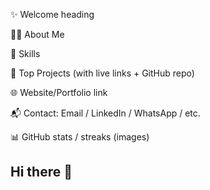 ✨ Welcome heading

🧑‍💼 About Me

💼 Skills

📂 Top Projects (with live links + GitHub repo)

🌐 Website/Portfolio link

📬 Contact: Email / LinkedIn / WhatsApp / etc.

📊 GitHub stats / streaks (images)

## Hi there 👋

<!--
**ideastextile/ideastextile** is a ✨ _special_ ✨ repository because its `README.md` (this file) appears on your GitHub profile.

Here are some ideas to get you started:

- 🔭 I’m currently working on ...
- 🌱 I’m currently learning ...
- 👯 I’m looking to collaborate on ...
- 🤔 I’m looking for help with ...
- 💬 Ask me about ...
- 📫 How to reach me: ...
- 😄 Pronouns: ...
- ⚡ Fun fact: ...
-->
